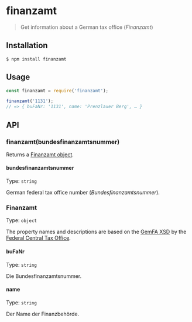 # finanzamt

> Get information about a German tax office (*Finanzamt*)

## Installation

```console
$ npm install finanzamt
```

## Usage

```js
const finanzamt = require('finanzamt');

finanzamt('1131');
// => { buFaNr: '1131', name: 'Prenzlauer Berg', … }
```

## API

### finanzamt(bundesfinanzamtsnummer)

Returns a [Finanzamt object](#finanzamt-1).

#### bundesfinanzamtsnummer

Type: `string`

German federal tax office number (*Bundesfinanzamtsnummer*).

### Finanzamt

Type: `object`

The property names and descriptions are based on the [GemFA XSD](https://www.bzst.de/SharedDocs/Downloads/DE/GemFA/gemfa_xsd_beschreibungsdatei2.xsd?__blob=publicationFile&v=4) by the [Federal Central Tax Office](https://www.bzst.de/EN/Home/home_node.html).

#### buFaNr

Type: `string`

Die Bundesfinanzamtsnummer.

#### name

Type: `string`

Der Name der Finanzbehörde.
